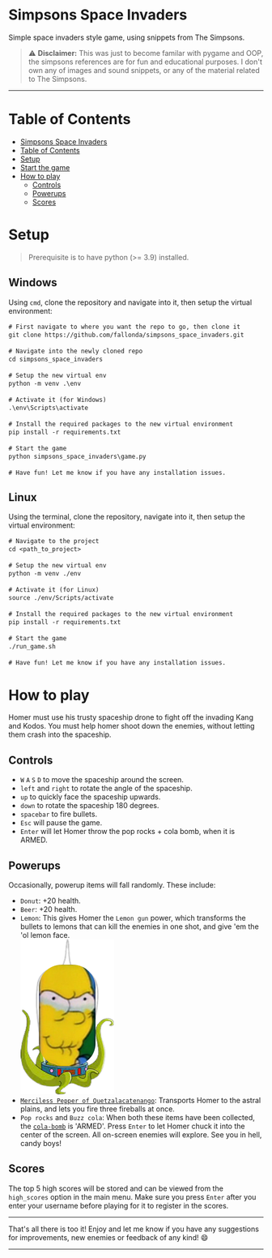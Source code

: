 # Simpsons Space Invaders
Simple space invaders style game, using snippets from The Simpsons.  

> :warning: __Disclaimer:__ This was just to become familar with pygame and OOP, the simpsons references are for fun and educational purposes. I don't own any of images and sound snippets, or any of the material related to The Simpsons.  
***
# Table of Contents
- [Simpsons Space Invaders](#simpsons-space-invaders)
- [Table of Contents](#table-of-contents)
- [Setup](#setup)
- [Start the game](#start-the-game)
- [How to play](#how-to-play)
  - [Controls](#controls)
  - [Powerups](#powerups)
  - [Scores](#scores)

# Setup

> Prerequisite is to have python (>= 3.9) installed. 

## Windows

Using `cmd`, clone the repository and navigate into it, then setup the virtual environment: 

```
# First navigate to where you want the repo to go, then clone it
git clone https://github.com/fallonda/simpsons_space_invaders.git

# Navigate into the newly cloned repo
cd simpsons_space_invaders

# Setup the new virtual env
python -m venv .\env 

# Activate it (for Windows)
.\env\Scripts\activate

# Install the required packages to the new virtual environment
pip install -r requirements.txt

# Start the game
python simpsons_space_invaders\game.py

# Have fun! Let me know if you have any installation issues. 
```

## Linux

Using the terminal, clone the repository, navigate into it, then setup the virtual environment: 

```
# Navigate to the project
cd <path_to_project>

# Setup the new virtual env
python -m venv ./env

# Activate it (for Linux)
source ./env/Scripts/activate

# Install the required packages to the new virtual environment
pip install -r requirements.txt

# Start the game
./run_game.sh

# Have fun! Let me know if you have any installation issues. 
``` 

# How to play

Homer must use his trusty spaceship drone to fight off the invading Kang and Kodos. You must help homer shoot down the enemies, without letting them crash into the spaceship.  

## Controls

* `W` `A` `S` `D` to move the spaceship around the screen. 
* `left` and `right` to rotate the angle of the spaceship. 
* `up` to quickly face the spaceship upwards. 
* `down` to rotate the spaceship 180 degrees. 
* `spacebar` to fire bullets.  
* `Esc` will pause the game. 
* `Enter` will let Homer throw the pop rocks + cola bomb, when it is ARMED.  

## Powerups

Occasionally, powerup items will fall randomly. These include: 

* `Donut`: +20 health.
* `Beer`: +20 health.
* `Lemon`: This gives Homer the `Lemon gun` power, which transforms the bullets to lemons that can kill the enemies in one shot, and give 'em the 'ol lemon face.  
![lemon_face](./assets/kang_lemon_face.png)
* [`Merciless Pepper of Quetzalacatenango`](https://simpsons.fandom.com/wiki/Guatemalan_Insanity_Pepper): Transports Homer to the astral plains, and lets you fire three fireballs at once.  
* `Pop rocks` and `Buzz cola`: When both these items have been collected, the [`cola-bomb`](https://youtu.be/gHxH3MJKU_E) is 'ARMED'. Press `Enter` to let Homer chuck it into the center of the screen. All on-screen enemies will explore. See you in hell, candy boys!  

## Scores

The top 5 high scores will be stored and can be viewed from the `high_scores` option in the main menu. Make sure you press `Enter` after you enter your username before playing for it to register in the scores.  

***

That's all there is too it! Enjoy and let me know if you have any suggestions for improvements, new enemies or feedback of any kind! :smile:

*** 


